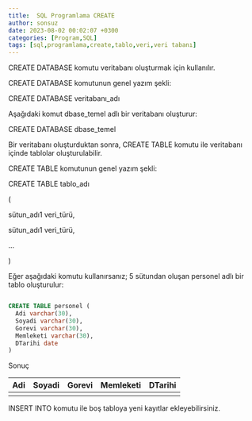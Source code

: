 ```yaml
---
title:  SQL Programlama CREATE
author: sonsuz
date: 2023-08-02 00:02:07 +0300
categories: [Program,SQL]
tags: [sql,programlama,create,tablo,veri,veri tabanı]
---
```



CREATE DATABASE komutu veritabanı oluşturmak için kullanılır.

CREATE DATABASE komutunun genel yazım şekli:

CREATE DATABASE veritabanı\_adı

Aşağıdaki komut dbase\_temel adlı bir veritabanı oluşturur:

CREATE DATABASE dbase\_temel

Bir veritabanı oluşturduktan sonra, CREATE TABLE komutu ile veritabanı içinde tablolar oluşturulabilir.

CREATE TABLE komutunun genel yazım şekli:

CREATE TABLE tablo\_adı

(

sütun\_adı1 veri\_türü,

sütun\_adı1 veri\_türü,

...

)

Eğer aşağıdaki komutu kullanırsanız; 5 sütundan oluşan personel adlı bir tablo oluşturulur:

```sql

CREATE TABLE personel (
  Adi varchar(30),
  Soyadi varchar(30),
  Gorevi varchar(30),
  Memleketi varchar(30),
  DTarihi date
)

```

Sonuç

| Adi | Soyadi | Gorevi | Memleketi | DTarihi |
| --- | --- | --- | --- | --- |
|  |  |  |  |  |

INSERT INTO komutu ile boş tabloya yeni kayıtlar ekleyebilirsiniz.
